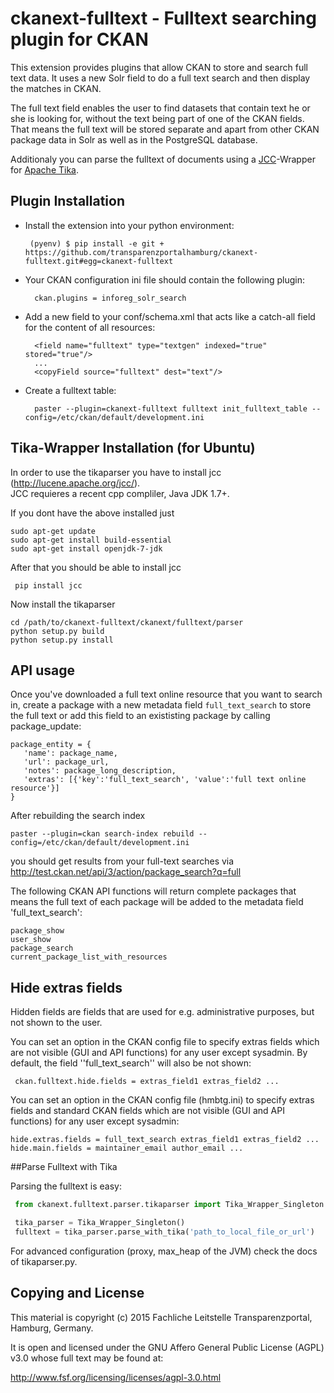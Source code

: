 # ckanext-fulltext - Fulltext searching plugin for CKAN #
This extension provides plugins that allow CKAN to store and search full text data. It uses a new Solr field 
to do a full text search and then display the matches in CKAN. 

The full text field enables the user to find datasets that contain text he or she is looking for, without the text being 
part of one of the CKAN fields. That means the full text will be stored separate and apart from other CKAN package data in 
Solr as well as in the PostgreSQL database.

Additionaly you can parse the fulltext of documents using a [JCC](https://lucene.apache.org/pylucene/jcc/)-Wrapper for [Apache Tika](https://tika.apache.org/).

## Plugin Installation ##
- Install the extension into your python environment:
   
	   (pyenv) $ pip install -e git + https://github.com/transparenzportalhamburg/ckanext-fulltext.git#egg=ckanext-fulltext
      
- Your CKAN configuration ini file should contain the following plugin:

		ckan.plugins = inforeg_solr_search

- Add a new field to your conf/schema.xml that acts like a catch-all field for the content of all resources:
 
		<field name="fulltext" type="textgen" indexed="true" stored="true"/>
		...
		<copyField source="fulltext" dest="text"/> 
     
- Create a fulltext table:

		paster --plugin=ckanext-fulltext fulltext init_fulltext_table --config=/etc/ckan/default/development.ini


## Tika-Wrapper Installation (for Ubuntu) 
In order to use the tikaparser you have to install jcc (http://lucene.apache.org/jcc/).  
JCC requieres a recent  cpp compliler, Java JDK 1.7+. 

If you dont have the above installed just

	sudo apt-get update
	sudo apt-get install build-essential
	sudo apt-get install openjdk-7-jdk

After that you should be able to install jcc

	 pip install jcc

Now install the tikaparser

    cd /path/to/ckanext-fulltext/ckanext/fulltext/parser
    python setup.py build
    python setup.py install

## API usage

Once you've downloaded a full text online resource that you want to search in, create a package
with a new metadata field `full_text_search` to store the full text or add this field to an 
exististing package by calling package_update:

    package_entity = {
       'name': package_name,
       'url': package_url,
       'notes': package_long_description,
       'extras': [{'key':'full_text_search', 'value':'full text online resource'}]
    }


After rebuilding the search index 

	paster --plugin=ckan search-index rebuild --config=/etc/ckan/default/development.ini

you should get results from your full-text searches via http://test.ckan.net/api/3/action/package_search?q=full



The following CKAN API functions will return complete packages that means the full text of each package will 
be added to the metadata field 'full_text_search':

	package_show
	user_show
	package_search
	current_package_list_with_resources


## Hide extras fields

Hidden fields are fields that are used for e.g. administrative purposes, but not shown to the user.

You can set an option in the CKAN config file to specify extras fields which are not
visible (GUI and API functions) for any user except sysadmin. By default, the field ''full_text_search'' will 
also be not shown:

     ckan.fulltext.hide.fields = extras_field1 extras_field2 ...

You can set an option in the CKAN config file (hmbtg.ini) to specify extras fields and standard CKAN fields which are not visible (GUI and API functions) for any user except sysadmin:

	hide.extras.fields = full_text_search extras_field1 extras_field2 ...
	hide.main.fields = maintainer_email author_email ...


##Parse Fulltext with Tika


Parsing the fulltext is easy:

```python
 from ckanext.fulltext.parser.tikaparser import Tika_Wrapper_Singleton

 tika_parser = Tika_Wrapper_Singleton()
 fulltext = tika_parser.parse_with_tika('path_to_local_file_or_url')
```

For advanced configuration (proxy, max_heap of the JVM) check the docs of tikaparser.py.

## Copying and License

This material is copyright (c) 2015  Fachliche Leitstelle Transparenzportal, Hamburg, Germany.

It is open and licensed under the GNU Affero General Public License (AGPL) v3.0 whose full text may be found at:

http://www.fsf.org/licensing/licenses/agpl-3.0.html

